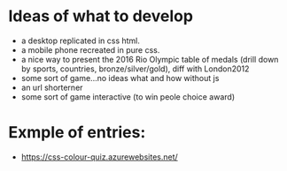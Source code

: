 
# Ideas of what to develop
- a desktop replicated in css html.
- a mobile phone recreated in pure css.
- a nice way to present the 2016 Rio Olympic table of medals (drill down by sports, countries, bronze/silver/gold), diff with London2012
- some sort of game...no ideas what and how without js
- an url shorterner
- some sort of game interactive (to win peole choice award)
 
# Exmple of entries:
- https://css-colour-quiz.azurewebsites.net/ 